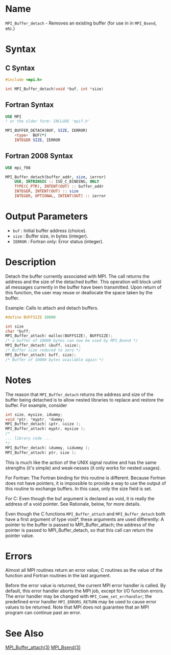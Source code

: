 # Name

`MPI_Buffer_detach` - Removes an existing buffer (for use in
in `MPI_Bsend`, etc.)

# Syntax

## C Syntax

```c
#include <mpi.h>

int MPI_Buffer_detach(void *buf, int *size)
```

## Fortran Syntax

```fortran
USE MPI
! or the older form: INCLUDE 'mpif.h'

MPI_BUFFER_DETACH(BUF, SIZE, IERROR)
	<type>	BUF(*)
	INTEGER	SIZE, IERROR
```

## Fortran 2008 Syntax

```fortran
USE mpi_f08

MPI_Buffer_detach(buffer_addr, size, ierror)
	USE, INTRINSIC :: ISO_C_BINDING, ONLY
	TYPE(C_PTR), INTENT(OUT) :: buffer_addr
	INTEGER, INTENT(OUT) :: size
	INTEGER, OPTIONAL, INTENT(OUT) :: ierror
```

# Output Parameters

* `buf` : Initial buffer address (choice).
* `size` : Buffer size, in bytes (integer).
* `IERROR` : Fortran only: Error status (integer).

# Description

Detach the buffer currently associated with MPI. The call returns the
address and the size of the detached buffer. This operation will block
until all messages currently in the buffer have been transmitted. Upon
return of this function, the user may reuse or deallocate the space
taken by the buffer.

Example: Calls to attach and detach buffers.
```c
#define BUFFSIZE 10000

int size
char *buff;
MPI_Buffer_attach( malloc(BUFFSIZE), BUFFSIZE);
/* a buffer of 10000 bytes can now be used by MPI_Bsend */
MPI_Buffer_detach( &buff, &size);
/* Buffer size reduced to zero */
MPI_Buffer_attach( buff, size);
/* Buffer of 10000 bytes available again */
```

# Notes
The  reason  that  `MPI_Buffer_detach`  returns the address and size of
the buffer being detached is to allow nested libraries to replace and
restore the buffer. For example, consider
```c
int size, mysize, idummy;
void *ptr, *myptr, *dummy;
MPI_Buffer_detach( &ptr, &size );
MPI_Buffer_attach( myptr, mysize );
/*
... library code ...
*/
MPI_Buffer_detach( &dummy, &idummy );
MPI_Buffer_attach( ptr, size );
```
This is much like the action of the UNIX signal routine and has the
same strengths (it's simple) and  weak‐nesses (it only works for
nested usages).

For Fortran: The Fortran binding for this routine is different.
Because Fortran does not have pointers, it is impossible to provide
a way to use the output of this routine to exchange buffers. In this
case, only the size field is set.

For C: Even though the buf argument is declared as void, it is really
the address of a void pointer. See Rationale, below, for more details.

Even though the C functions `MPI_Buffer_attach` and `MPI_Buffer_detach`
both have  a  first  argument  of  type void*,  these  arguments are
used differently: A pointer to the buffer is passed to MPI_Buffer_attach;
the address of the pointer is passed to MPI_Buffer_detach, so that this
call can return the pointer value.

# Errors

Almost all MPI routines return an error value; C routines as the value
of the function and Fortran routines in the last argument.

Before the error value is returned, the current MPI error handler is
called. By default, this error handler aborts the MPI job, except for
I/O function errors. The error handler may be changed with
`MPI_Comm_set_errhandler`; the predefined error handler `MPI_ERRORS_RETURN`
may be used to cause error values to be returned. Note that MPI does not
guarantee that an MPI program can continue past an error.


# See Also

[MPI_Buffer_attach(3)](MPI_Buffer_attach.html)
[MPI_Bsend(3)](MPI_Bsend.html)
